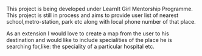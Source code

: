 This project is being developed under LearnIt Girl Mentorship Programme. This project is still in process and aims to provide user list of 
nearest school,metro-station, park etc along with local phone number of that place.

As an extension I would love to create a map from the user to his destination and would like to include specialities of the place he is 
searching for,like: the speciality of a particular hospital etc.
